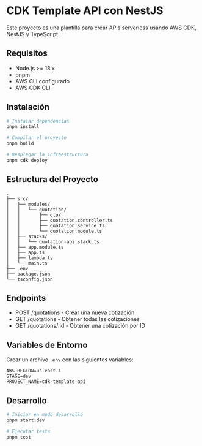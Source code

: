 # CDK Template API con NestJS

Este proyecto es una plantilla para crear APIs serverless usando AWS CDK, NestJS y TypeScript.

## Requisitos

- Node.js >= 18.x
- pnpm
- AWS CLI configurado
- AWS CDK CLI

## Instalación

```bash
# Instalar dependencias
pnpm install

# Compilar el proyecto
pnpm build

# Desplegar la infraestructura
pnpm cdk deploy
```

## Estructura del Proyecto

```
.
├── src/
│   ├── modules/
│   │   └── quotation/
│   │       ├── dto/
│   │       ├── quotation.controller.ts
│   │       ├── quotation.service.ts
│   │       └── quotation.module.ts
│   ├── stacks/
│   │   └── quotation-api.stack.ts
│   ├── app.module.ts
│   ├── app.ts
│   ├── lambda.ts
│   └── main.ts
├── .env
├── package.json
└── tsconfig.json
```

## Endpoints

- POST /quotations - Crear una nueva cotización
- GET /quotations - Obtener todas las cotizaciones
- GET /quotations/:id - Obtener una cotización por ID

## Variables de Entorno

Crear un archivo `.env` con las siguientes variables:

```
AWS_REGION=us-east-1
STAGE=dev
PROJECT_NAME=cdk-template-api
```

## Desarrollo

```bash
# Iniciar en modo desarrollo
pnpm start:dev

# Ejecutar tests
pnpm test
```
